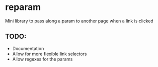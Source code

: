 # reparam
Mini library to pass along a param to another page when a link is clicked

## TODO:

- Documentation
- Allow for more flexible link selectors
- Allow regexes for the params
